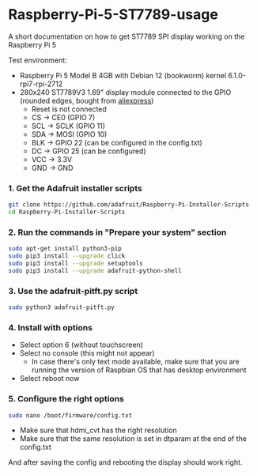 # Raspberry-Pi-5-ST7789-usage
A short documentation on how to get ST7789 SPI display working on the Raspberry Pi 5

Test environment:
* Raspberry Pi 5 Model B 4GB with Debian 12 (bookworm) kernel 6.1.0-rpi7-rpi-2712
* 280x240 ST7789V3 1.69" display module connected to the GPIO (rounded edges, bought from [aliexpress](https://www.aliexpress.com/item/1005005921876295.html))
  * Reset is not connected
  * CS -> CE0 (GPIO 7)
  * SCL -> SCLK (GPIO 11)
  * SDA -> MOSI (GPIO 10)
  * BLK -> GPIO 22 (can be configured in the config.txt)
  * DC -> GPIO 25 (can be configured)
  * VCC -> 3.3V
  * GND -> GND

### 1. Get the Adafruit installer scripts
```bash
git clone https://github.com/adafruit/Raspberry-Pi-Installer-Scripts
cd Raspberry-Pi-Installer-Scripts
```

### 2. Run the commands in "Prepare your system" section
```bash
sudo apt-get install python3-pip
sudo pip3 install --upgrade click
sudo pip3 install --upgrade setuptools
sudo pip3 install --upgrade adafruit-python-shell
```

### 3. Use the adafruit-pitft.py script
```bash
sudo python3 adafruit-pitft.py
```

### 4. Install with options
* Select option 6 (without touchscreen)
* Select no console (this might not appear)
  * In case there's only text mode available, make sure that you are running the version of Raspbian OS that has desktop environment
* Select reboot now

### 5. Configure the right options
```bash
sudo nano /boot/firmware/config.txt
```
* Make sure that hdmi_cvt has the right resolution
* Make sure that the same resolution is set in dtparam at the end of the config.txt

And after saving the config and rebooting the display should work right.
